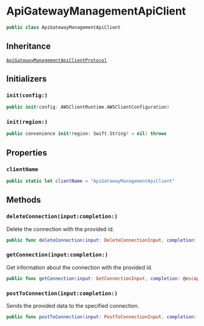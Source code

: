 # ApiGatewayManagementApiClient

``` swift
public class ApiGatewayManagementApiClient 
```

## Inheritance

[`ApiGatewayManagementApiClientProtocol`](/aws-sdk-swift/reference/0.x/AWSApiGatewayManagementApi/ApiGatewayManagementApiClientProtocol)

## Initializers

### `init(config:)`

``` swift
public init(config: AWSClientRuntime.AWSClientConfiguration) 
```

### `init(region:)`

``` swift
public convenience init(region: Swift.String? = nil) throws 
```

## Properties

### `clientName`

``` swift
public static let clientName = "ApiGatewayManagementApiClient"
```

## Methods

### `deleteConnection(input:completion:)`

Delete the connection with the provided id.

``` swift
public func deleteConnection(input: DeleteConnectionInput, completion: @escaping (ClientRuntime.SdkResult<DeleteConnectionOutputResponse, DeleteConnectionOutputError>) -> Void)
```

### `getConnection(input:completion:)`

Get information about the connection with the provided id.

``` swift
public func getConnection(input: GetConnectionInput, completion: @escaping (ClientRuntime.SdkResult<GetConnectionOutputResponse, GetConnectionOutputError>) -> Void)
```

### `postToConnection(input:completion:)`

Sends the provided data to the specified connection.

``` swift
public func postToConnection(input: PostToConnectionInput, completion: @escaping (ClientRuntime.SdkResult<PostToConnectionOutputResponse, PostToConnectionOutputError>) -> Void)
```
